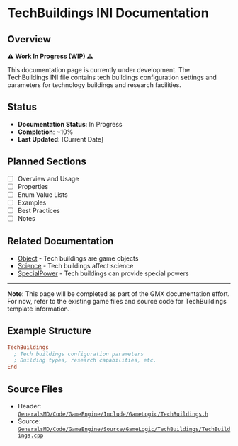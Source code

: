 # TechBuildings INI Documentation

## Overview

**⚠️ Work In Progress (WIP) ⚠️**

This documentation page is currently under development. The TechBuildings INI file contains tech buildings configuration settings and parameters for technology buildings and research facilities.

## Status

- **Documentation Status**: In Progress
- **Completion**: ~10%
- **Last Updated**: [Current Date]

## Planned Sections

- [ ] Overview and Usage
- [ ] Properties
- [ ] Enum Value Lists
- [ ] Examples
- [ ] Best Practices
- [ ] Notes

## Related Documentation

- [Object](Object.md) - Tech buildings are game objects
- [Science](Science.md) - Tech buildings affect science
- [SpecialPower](SpecialPower.md) - Tech buildings can provide special powers

---

**Note**: This page will be completed as part of the GMX documentation effort. For now, refer to the existing game files and source code for TechBuildings template information.

## Example Structure

```ini
TechBuildings
  ; Tech buildings configuration parameters
  ; Building types, research capabilities, etc.
End
```

## Source Files

- Header: [`GeneralsMD/Code/GameEngine/Include/GameLogic/TechBuildings.h`](../GeneralsMD/Code/GameEngine/Include/GameLogic/TechBuildings.h)
- Source: [`GeneralsMD/Code/GameEngine/Source/GameLogic/TechBuildings/TechBuildings.cpp`](../GeneralsMD/Code/GameEngine/Source/GameLogic/TechBuildings/TechBuildings.cpp)
